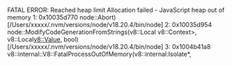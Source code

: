 FATAL ERROR: Reached heap limit Allocation failed - JavaScript heap out of memory
1: 0x10035d770 node::Abort) [/Users/xxxxx/.nvm/versions/node/v18.20.4/bin/node]
2: 0x10035d954 node::ModifyCodeGenerationFromStrings(v8::Local v8::Context>, v8::Local<v8::Value>, bool) [/Users/xxxxx/.nvm/versions/node/v18.20.4/bin/node]
3: 0x1004b41a8 v8::internal::V8::FatalProcessOutOfMemory(v8::internal:Isolate*,